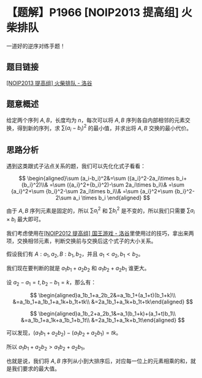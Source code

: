# 【题解】P1966 [NOIP2013 提高组] 火柴排队

一道好的逆序对练手题！

## 题目链接

[[NOIP2013 提高组] 火柴排队 - 洛谷](https://www.luogu.com.cn/problem/P1966)

## 题意概述

给定两个序列 $A,B$，长度均为 $n$，每次可以将 $A,B$ 序列各自内部相邻的元素交换，得到新的序列，求 $\sum (a_i-b_i)^2$ 的最小值，并求出将 $A,B$ 交换的最小代价。

## 思路分析

遇到这类跟式子沾点关系的题，我们可以先化化式子看看：

$$
\begin{aligned}\sum (a_i-b_i)^2&=\sum ({a_i}^2-2a_i\times b_i+{b_i}^2)\\&
=\sum ({a_i}^2+{b_i}^2)-\sum 2a_i\times b_i\\&
=\sum {a_i}^2+\sum {b_i}^2-\sum 2a_i\times b_i\\&
=\sum {a_i}^2+\sum {b_i}^2-2\sum a_i \times b_i \end{aligned}
$$

由于 $A,B$ 序列元素是固定的，所以 $\sum {a_i}^2$ 和 $\sum {b_i}^2$ 是不变的，所以我们只需要 $\sum a_i\times b_i$ 最大即可。

我们考虑使用在[[NOIP2012 提高组] 国王游戏 - 洛谷](https://www.luogu.com.cn/problem/P1080)里使用过的技巧，拿出来两项，交换相邻元素，判断交换前与交换后这个式子的大小关系。

假设我们有 $A:{a_1,a_2},B:{b_1,b_2}$，并且 $a_1<a_2,b_1<b_2$。

我们现在要判断的就是 $a_1b_1+a_2b_2$ 和 $a_1b_2+a_2b_1$ 谁更大。

设 $a_2-a_1=t,b_2-b_1=k$，那么有：

$$
\begin{aligned}a_1b_1+a_2b_2&=a_1b_1+(a_1+t)(b_1+k)\\
&=a_1b_1+a_1b_1+a_1k+b_1t+tk\\
&=2a_1b_1+a_1k+b_1t+tk\end{aligned}
$$

$$
\begin{aligned}a_1b_2+a_2b_1&=a_1(b_1+k)+(a_1+t)b_1\\
&=a_1b_1+a_1k+a_1b_1+b_1t\\
&=2a_1b_1+a_1k+b_1t\end{aligned}
$$

可以发现，$(a_1b_1+a_2b_2)-(a_1b_2+a_2b_1)=tk$。

所以 $a_1b_1+a_2b_2>a_1b_2+a_2b_1$。

也就是说，我们将 $A,B$ 序列从小到大排序后，对应每一位上的元素相乘的和，就是我们要求的最大值。


